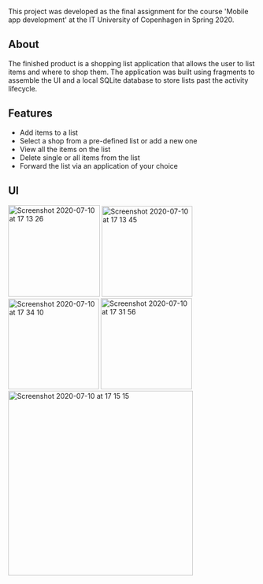 This project was developed as the final assignment for the course 'Mobile app development' at the IT University of Copenhagen in Spring 2020.

## About 
The finished product is a shopping list application that allows the user to list items and where to shop them. The application was built using fragments to assemble the UI and a local SQLite database to store lists past the activity lifecycle.

## Features
* Add items to a list
* Select a shop from a pre-defined list or add a new one
* View all the items on the list
* Delete single or all items from the list
* Forward the list via an application of your choice

## UI
<img width="186" alt="Screenshot 2020-07-10 at 17 13 26" src="https://user-images.githubusercontent.com/67926469/87171280-c14a1580-c2d2-11ea-8c76-ec99cfde2049.png"> <img width="184" alt="Screenshot 2020-07-10 at 17 13 45" src="https://user-images.githubusercontent.com/67926469/87171285-c313d900-c2d2-11ea-922d-83be4fb15be9.png"> <img width="184" alt="Screenshot 2020-07-10 at 17 34 10" src="https://user-images.githubusercontent.com/67926469/87171866-9613f600-c2d3-11ea-8a86-5c2e47b4832d.png"> <img width="185" alt="Screenshot 2020-07-10 at 17 31 56" src="https://user-images.githubusercontent.com/67926469/87171664-49301f80-c2d3-11ea-8955-49aac579d493.png">
<img width="375" alt="Screenshot 2020-07-10 at 17 15 15" src="https://user-images.githubusercontent.com/67926469/87171293-c5763300-c2d2-11ea-9ad7-44cf916bb22e.png">
